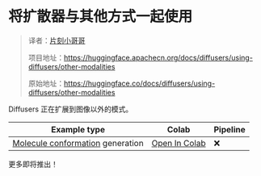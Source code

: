 # 将扩散器与其他方式一起使用

> 译者：[片刻小哥哥](https://github.com/jiangzhonglian)
>
> 项目地址：<https://huggingface.apachecn.org/docs/diffusers/using-diffusers/other-modalities>
>
> 原始地址：<https://huggingface.co/docs/diffusers/using-diffusers/other-modalities>


Diffusers 正在扩展到图像以外的模式。


| 	 Example type	  | 	 Colab	  | 	 Pipeline	  |
| --- | --- | --- |
| [Molecule conformation](https://www.nature.com/subjects/molecular-conformation#:~:text=Definition,to%20changes%20in%20their%20environment.) 	 generation	  | [Open In Colab](https://colab.research.google.com/github/huggingface/notebooks/blob/main/diffusers/geodiff_molecule_conformation.ipynb) | 	 ❌	  |


更多即将推出！